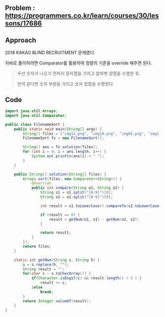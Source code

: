 ## Problem : https://programmers.co.kr/learn/courses/30/lessons/17686

## Approach

2018 KAKAO BLIND RECRUITMENT 문제였다.

자바로 풀이하려면 Comparator를 활용하여 정렬의 기준을 override 해주면 된다.

> 우선 숫자가 나오기 전까지 문자열을 가지고 알파벳 정렬을 수행한 후, 
>
> 만약 같다면 숫자 부분을 가지고 숫자 정렬을 수행한다.

## Code

```java
import java.util.Arrays;
import java.util.Comparator;

public class FilenameSort {
    public static void main(String[] args) {
        String[] files = {"img12.png", "img10.png", "img02.png", "img1.png", "IMG01.GIF", "img2.JPG"};
        FilenameSort fs = new FilenameSort();

        String[] ans = fs.solution(files);
        for (int i = 0; i < ans.length; i++) {
            System.out.println(ans[i] + " ");
        }
    }

    public String[] solution(String[] files) {
        Arrays.sort(files, new Comparator<String>() {
            @Override
            public int compare(String o1, String o2) {
                String s1 = o1.split("[0-9]")[0];
                String s2 = o2.split("[0-9]")[0];

                int result = s1.toLowerCase().compareTo(s2.toLowerCase());

                if (result == 0) {
                    result = getNum(o1, s1) - getNum(o2, s2);
                }

                return result;
            }
        });
        return files;
    }

    static int getNum(String s, String h) {
        s = s.replace(h, "");
        String result = "";
        for(char c : s.toCharArray()) {
            if(Character.isDigit(c) && result.length() < 5 ) {
                result += c;
            }else
                break;
        }
        return Integer.valueOf(result);
    }
}

```

